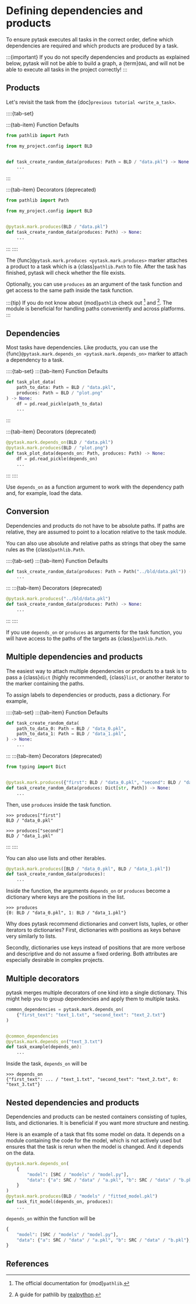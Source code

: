 # Defining dependencies and products

To ensure pytask executes all tasks in the correct order, define which dependencies are
required and which products are produced by a task.

:::{important}
If you do not specify dependencies and products as explained below, pytask will not be
able to build a graph, a {term}`DAG`, and will not be able to execute all tasks in the
project correctly!
:::

## Products

Let's revisit the task from the {doc}`previous tutorial <write_a_task>`.

::::{tab-set}

:::{tab-item} Function Defaults
```python
from pathlib import Path

from my_project.config import BLD


def task_create_random_data(produces: Path = BLD / "data.pkl") -> None:
    ...
```
:::

:::{tab-item} Decorators (deprecated)
```python
from pathlib import Path

from my_project.config import BLD


@pytask.mark.produces(BLD / "data.pkl")
def task_create_random_data(produces: Path) -> None:
    ...
```
:::
::::

The {func}`@pytask.mark.produces <pytask.mark.produces>` marker attaches a
product to a task which is a {class}`pathlib.Path` to file. After the task has finished,
pytask will check whether the file exists.

Optionally, you can use `produces` as an argument of the task function and get access to
the same path inside the task function.

:::{tip}
If you do not know about {mod}`pathlib` check out [^id3] and [^id4]. The module is
beneficial for handling paths conveniently and across platforms.
:::

## Dependencies

Most tasks have dependencies. Like products, you can use the
{func}`@pytask.mark.depends_on <pytask.mark.depends_on>` marker to attach a
dependency to a task.

::::{tab-set}
:::{tab-item} Function Defaults
```python
def task_plot_data(
    path_to_data: Path = BLD / "data.pkl",
    produces: Path = BLD / "plot.png"
) -> None:
    df = pd.read_pickle(path_to_data)
    ...
```
:::

:::{tab-item} Decorators (deprecated)
```python
@pytask.mark.depends_on(BLD / "data.pkl")
@pytask.mark.produces(BLD / "plot.png")
def task_plot_data(depends_on: Path, produces: Path) -> None:
    df = pd.read_pickle(depends_on)
    ...
```
:::
::::

Use `depends_on` as a function argument to work with the dependency path and, for
example, load the data.

## Conversion

Dependencies and products do not have to be absolute paths. If paths are relative, they
are assumed to point to a location relative to the task module.

You can also use absolute and relative paths as strings that obey the same rules as the
{class}`pathlib.Path`.

::::{tab-set}
:::{tab-item} Function Defaults
```python
def task_create_random_data(produces: Path = Path("../bld/data.pkl")) -> None:
    ...
```
:::
:::{tab-item} Decorators (deprecated)
```python
@pytask.mark.produces("../bld/data.pkl")
def task_create_random_data(produces: Path) -> None:
    ...
```
:::
::::

If you use `depends_on` or `produces` as arguments for the task function, you will have
access to the paths of the targets as {class}`pathlib.Path`.

## Multiple dependencies and products

The easiest way to attach multiple dependencies or products to a task is to pass a
{class}`dict` (highly recommended), {class}`list`, or another iterator to the marker
containing the paths.

To assign labels to dependencies or products, pass a dictionary. For example,

::::{tab-set}
:::{tab-item} Function Defaults
```python
def task_create_random_data(
    path_to_data_0: Path = BLD / "data_0.pkl",
    path_to_data_1: Path = BLD / "data_1.pkl",
) -> None:
    ...
```
:::
:::{tab-item} Decorators (deprecated)
```python
from typing import Dict


@pytask.mark.produces({"first": BLD / "data_0.pkl", "second": BLD / "data_1.pkl"})
def task_create_random_data(produces: Dict[str, Path]) -> None:
    ...
```

Then, use `produces` inside the task function.

```pycon
>>> produces["first"]
BLD / "data_0.pkl"

>>> produces["second"]
BLD / "data_1.pkl"
```
:::
::::

You can also use lists and other iterables.

```python
@pytask.mark.produces([BLD / "data_0.pkl", BLD / "data_1.pkl"])
def task_create_random_data(produces):
    ...
```

Inside the function, the arguments `depends_on` or `produces` become a dictionary where
keys are the positions in the list.

```pycon
>>> produces
{0: BLD / "data_0.pkl", 1: BLD / "data_1.pkl"}
```

Why does pytask recommend dictionaries and convert lists, tuples, or other
iterators to dictionaries? First, dictionaries with positions as keys behave very
similarly to lists.

Secondly, dictionaries use keys instead of positions that are more verbose and descriptive and do not assume a fixed ordering. Both attributes are especially desirable in complex projects.

## Multiple decorators

pytask merges multiple decorators of one kind into a single dictionary. This might help
you to group dependencies and apply them to multiple tasks.

```python
common_dependencies = pytask.mark.depends_on(
    {"first_text": "text_1.txt", "second_text": "text_2.txt"}
)


@common_dependencies
@pytask.mark.depends_on("text_3.txt")
def task_example(depends_on):
    ...
```

Inside the task, `depends_on` will be

```pycon
>>> depends_on
{"first_text": ... / "text_1.txt", "second_text": "text_2.txt", 0: "text_3.txt"}
```

## Nested dependencies and products

Dependencies and products can be nested containers consisting of tuples, lists, and
dictionaries. It is beneficial if you want more structure and nesting.

Here is an example of a task that fits some model on data. It depends on a module
containing the code for the model, which is not actively used but ensures that the task
is rerun when the model is changed. And it depends on the data.

```python
@pytask.mark.depends_on(
    {
        "model": [SRC / "models" / "model.py"],
        "data": {"a": SRC / "data" / "a.pkl", "b": SRC / "data" / "b.pkl"},
    }
)
@pytask.mark.produces(BLD / "models" / "fitted_model.pkl")
def task_fit_model(depends_on, produces):
    ...
```

`depends_on` within the function will be

```python
{
    "model": [SRC / "models" / "model.py"],
    "data": {"a": SRC / "data" / "a.pkl", "b": SRC / "data" / "b.pkl"},
}
```

## References

[^id3]: The official documentation for {mod}`pathlib`.

[^id4]: A guide for pathlib by [realpython](https://realpython.com/python-pathlib/).
